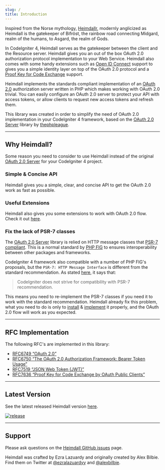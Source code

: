 ```yaml
---
slug: /
title: Introduction
---
```


Inspired from the Norse mythology, [Heimdallr](https://en.wikipedia.org/wiki/Heimdallr),
modernly anglicized as Heimdall is the gatekeeper of Bifröst, the rainbow road
connecting Midgard, realm of the humans, to Asgard, the realm of Gods.

In CodeIgniter 4, Heimdall serves as the gatekeeper between the client and the Resource server.
Heimdall gives you an out of the box OAuth 2.0 authorization protocol implementation
to your Web Service. Heimdall also comes with some handy extensions such as [Open ID Connect](https://openid.net/connect/)
support to gives you a simple identity layer on top of the OAuth 2.0 protocol and a
[Proof Key for Code Exchange](https://tools.ietf.org/html/rfc7636) support.

Heimdall implements the standards compliant implementation of an [OAuth 2.0](https://tools.ietf.org/html/rfc6749)
authorization server written in PHP which makes working with OAuth 2.0 trivial. You can easily configure an
OAuth 2.0 server to protect your API with access tokens, or allow clients to request new access tokens and
refresh them.

This library was created in order to simplify the need of OAuth 2.0 implementation
in your CodeIgniter 4 framework, based on the [OAuth 2.0 Server](https://github.com/thephpleague/oauth2-server)
library by [thephpleague](https://thephpleague.com).

---

## Why Heimdall?

Some reason you need to consider to use Heimdall instead of the original [OAuth 2.0 Server](https://github.com/thephpleague/oauth2-server)
for your CodeIgniter 4 project.

### Simple & Concise API

Heimdall gives you a simple, clear, and concise API to get the OAuth 2.0 work as fast as possible.

### Useful Extensions

Heimdall also gives you some extensions to work with OAuth 2.0 flow. Check it out [here](oidc).

### Fix the lack of PSR-7 classes

The [OAuth 2.0 Server](https://github.com/thephpleague/oauth2-server) library is relied on HTTP message classes
that [PSR-7 compliant](https://www.php-fig.org/psr/psr-7/). This is a normal standard by [PHP FIG](https://www.php-fig.org/)
to ensures interoperability between other packages and frameworks.

CodeIgniter 4 framework also compatible with a number of PHP FIG's proposals, but the
```PSR-7: HTTP Message Interface``` is different from the standard recommendation.
As stated [here](https://codeigniter.com/user_guide/intro/psr.html), it says that:

> CodeIgniter does not strive for compatibility with PSR-7 recommendation.

This means you need to re-implement the PSR-7 classes if you need it to work with the standard recommendation.
Heimdall already fix this problem, what you need to do is only to [install](installation) &
[implement](implementation) it properly, and the OAuth 2.0 flow will work as you expected.

---

## RFC Implementation

The following RFC's are implemented in this library:

- [RFC6749 “OAuth 2.0”](https://tools.ietf.org/html/rfc6749)
- [RFC6750 “The OAuth 2.0 Authorization Framework: Bearer Token Usage”](https://tools.ietf.org/html/rfc6750)
- [RFC7519 “JSON Web Token (JWT)”](https://tools.ietf.org/html/rfc7519)
- [RFC7636 “Proof Key for Code Exchange by OAuth Public Clients”](https://tools.ietf.org/html/rfc7636)

---

## Latest Version

See the latest released Heimdall version [here](https://github.com/ezralazuardy/heimdall/releases).

<a href="https://github.com/ezralazuardy/heimdall/releases"><img src="https://img.shields.io/github/v/release/ezralazuardy/heimdall" alt="release" target="_blank" rel="noopener noreferrer" /></a>

---

## Support

Please ask questions on the [Heimdall GitHub issues](https://github.com/ezralazuardy/heimdall/issues) page.

Heimdall was crafted by Ezra Lazuardy and originally created by Alex Bilbie.
Find them on Twitter at [@ezralazuardyy](https://twitter.com/ezralazuardyy) and
[@alexbilbie](https://twitter.com/alexbilbie).

